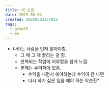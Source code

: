 ```yaml
---
title: 내 습관
date: 2025-05-02
created: 20250502154012
tags:
  - growth
  - me
---
```

* 나라는 사람을 먼저 알아야함.
	* 그 때 그 때 끌리는 걸 함.
	* 반복되는 작업에 지루함을 쉽게 느낌.
	* 문제는 수익화에 있음. 
		* 수익을 내면서 해야하는데 수익이 안 나면
		* 다시 하기 싫은 일을 해야 하는 악순환* 
